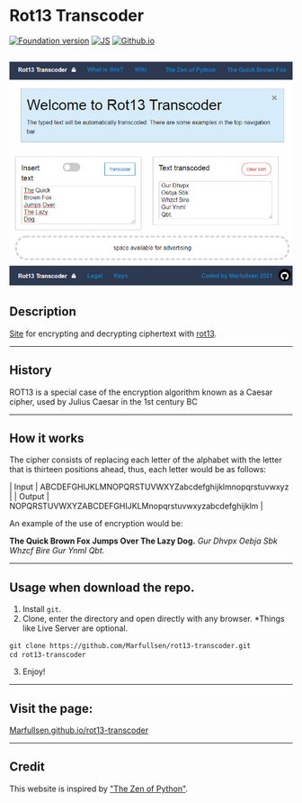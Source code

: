 # Rot13 Transcoder
[![Foundation version](https://img.shields.io/badge/Foundation-6.6.3-blue.svg)](https://get.foundation/)
[![JS](https://img.shields.io/badge/Vanilla-JavaScript-yellow.svg)](https://get.foundation/)
[![Github.io](https://img.shields.io/badge/GitHub%20Pages-Rot13%20transcoder-white.svg)](https://Marfulsen.github.io/rot13-transcoder/)

[![Screenshot](./screenshot_rot13_index.png)](https://github.com/Marfullsen/)
---

## Description

[Site](https://Marfulsen.github.io/rot13-transcoder/) for encrypting and decrypting ciphertext with [rot13](https://en.wikipedia.org/wiki/ROT13).

---

## History

ROT13 is a special case of the encryption algorithm known as a Caesar cipher, used by Julius Caesar in the 1st century BC

---

## How it works

The cipher consists of replacing each letter of the alphabet with the letter that is thirteen positions ahead, thus, each letter would be as follows:

| Input | ABCDEFGHIJKLMNOPQRSTUVWXYZabcdefghijklmnopqrstuvwxyz |
| Output | NOPQRSTUVWXYZABCDEFGHIJKLMnopqrstuvwxyzabcdefghijklm |

An example of the use of encryption would be:

__The Quick Brown Fox Jumps Over The Lazy Dog.__
_Gur Dhvpx Oebja Sbk Whzcf Bire Gur Ynml Qbt._

---

## Usage when download the repo.
1. Install `git`.
2. Clone, enter the directory and open directly with any browser.
*Things like Live Server are optional.
``` 
git clone https://github.com/Marfullsen/rot13-transcoder.git
cd rot13-transcoder
```
3. Enjoy!

---

## Visit the page:
[Marfullsen.github.io/rot13-transcoder](https://Marfullsen.github.io/rot13-transcoder/)

---

## Credit
This website is inspired by ["The Zen of Python"](https://www.python.org/dev/peps/pep-0020/).

